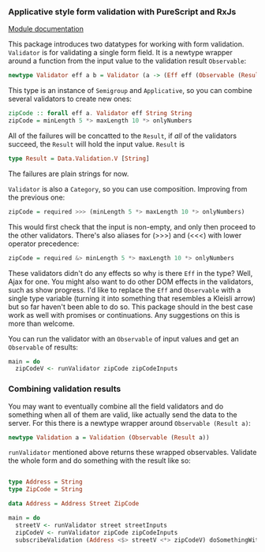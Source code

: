 ### Applicative style form validation with PureScript and RxJs

[Module documentation](https://github.com/anttih/purescript-rx-validation/blob/master/API.md)

This package introduces two datatypes for working with form validation.
`Validator` is for validating a single form field. It is a newtype wrapper
around a function from the input value to the validation result `Observable`:

```haskell
newtype Validator eff a b = Validator (a -> (Eff eff (Observable (Result b))))
```

This type is an instance of `Semigroup` and `Applicative`, so you can combine
several validators to create new ones:

```haskell
zipCode :: forall eff a. Validator eff String String
zipCode = minLength 5 *> maxLength 10 *> onlyNumbers
```

All of the failures will be concatted to the `Result`, if *all* of the
validators succeed, the `Result` will hold the input value. `Result` is

```haskell
type Result = Data.Validation.V [String] 
```

The failures are plain strings for now.

`Validator` is also a `Category`, so you can use composition. Improving from
the previous one:
  
```haskell
zipCode = required >>> (minLength 5 *> maxLength 10 *> onlyNumbers)
```

This would first check that the input is non-empty, and only then proceed to
the other validators. There's also aliases for (>>>) and (<<<) with lower
operator precedence:

```haskell
zipCode = required &> minLength 5 *> maxLength 10 *> onlyNumbers
```

These validators didn't do any effects so why is there `Eff` in the type? Well,
Ajax for one. You might also want to do other DOM effects in the validators,
such as show progress. I'd like to replace the `Eff` and `Observable` with a
single type variable (turning it into something that resembles a Kleisli arrow)
but so far haven't been able to do so. This package should in the best case
work as well with promises or continuations. Any suggestions on this is more
than welcome.

You can run the validator with an `Observable` of input values and get an
`Observable` of results:

```haskell
main = do
  zipCodeV <- runValidator zipCode zipCodeInputs
```

### Combining validation results

You may want to eventually combine all the field validators and do something
when all of them are valid, like actually send the data to the server. For this
there is a newtype wrapper around `Observable (Result a)`:

```haskell
newtype Validation a = Validation (Observable (Result a))
```

`runValidator` mentioned above returns these wrapped observables. Validate the
whole form and do something with the result like so:

```haskell

type Address = String
type ZipCode = String

data Address = Address Street ZipCode

main = do
  streetV <- runValidator street streetInputs
  zipCodeV <- runValidator zipCode zipCodeInputs
  subscribeValidation (Address <$> streetV <*> zipCodeV) doSomethingWithAddress
```

